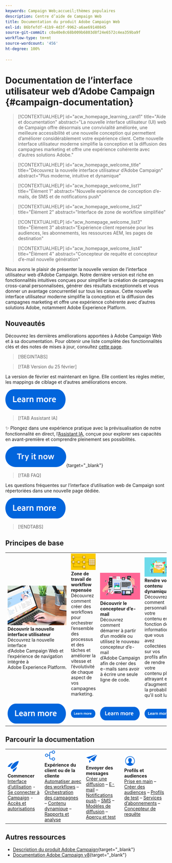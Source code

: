 ```yaml
---
keywords: Campaign Web;accueil;thèmes populaires
description: Centre d’aide de Campaign Web
title: Documentation du produit Adobe Campaign Web
exl-id: 86bfefdf-41b9-4d3f-9962-a6ae69140845
source-git-commit: c0a40e8c68b009b6803d8f24e6572c4ea359ba9f
workflow-type: tm+mt
source-wordcount: '456'
ht-degree: 100%

---
```


# Documentation de l’interface utilisateur web d’Adobe Campaign {#campaign-documentation}

>[!CONTEXTUALHELP]
>id="acw_homepage_learning_card1"
>title="Aide et documentation"
>abstract="La nouvelle interface utilisateur (UI) web de Campaign offre désormais une convivialité améliorée, une meilleure accessibilité et une nouvelle conception qui permettent d’améliorer considérablement votre expérience client. Cette nouvelle interface utilisateur moderne simplifie la conception et la diffusion des campagnes marketing et offre une expérience cohérente avec d’autres solutions Adobe."

>[!CONTEXTUALHELP]
>id="acw_homepage_welcome_title"
>title="Découvrez la nouvelle interface utilisateur d’Adobe Campaign"
>abstract="Plus moderne, intuitive et dynamique"

>[!CONTEXTUALHELP]
>id="acw_homepage_welcome_list1"
>title="Élément 1"
>abstract="Nouvelle expérience de conception d’e-mails, de SMS et de notifications push"

>[!CONTEXTUALHELP]
>id="acw_homepage_welcome_list2"
>title="Élément 2"
>abstract="Interface de zone de workflow simplifiée"

>[!CONTEXTUALHELP]
>id="acw_homepage_welcome_list3"
>title="Élément 3"
>abstract="Expérience client repensée pour les audiences, les abonnements, les ressources AEM, les pages de destination"

>[!CONTEXTUALHELP]
>id="acw_homepage_welcome_list4"
>title="Élément 4"
>abstract="Concepteur de requête et concepteur d’e-mail nouvelle génération"


Nous avons le plaisir de présenter la nouvelle version de l’interface utilisateur web d’Adobe Campaign. Notre dernière version est riche en fonctionnalités intuitives conçues pour simplifier la création de campagnes cross-canal personnalisées, générer des résultats exceptionnels et vous donner un avantage concurrentiel sur tous les canaux. Cette nouvelle interface utilisateur moderne simplifie la conception et la diffusion des campagnes marketing et offre une expérience cohérente avec d’autres solutions Adobe, notamment Adobe Experience Platform.

## Nouveautés

Découvrez les dernières améliorations apportées à Adobe Campaign Web et à sa documentation. Pour obtenir une liste complète des fonctionnalités clés et des notes de mises à jour, consultez [cette page](rn/whats-new.md).

>[!BEGINTABS]


>[!TAB Version du 25 février]

La version de février est maintenant en ligne. Elle contient les règles métier, les mappings de ciblage et d’autres améliorations encore.

[![Bouton En savoir plus](assets/do-not-localize/learn-more-button.svg)](../v8/rn/release-notes.md)


>[!TAB Assistant IA]

✨ Plongez dans une expérience pratique avec la prévisualisation de notre fonctionnalité en direct, l’[Assistant IA](../v8/email/generative-gs.md), conçue pour explorer ses capacités en avant-première et comprendre pleinement ses possibilités.

[![Bouton En savoir plus](assets/do-not-localize/try-it-button.svg)](https://experienceleague.adobe.com/fr/apps/journey-optimizer/ai-assistant-content-accelerator){target="_blank"}

>[!TAB FAQ]

Les questions fréquentes sur l’interface d’utilisation web de Campaign sont répertoriées dans une nouvelle page dédiée.

[![Bouton En savoir plus](assets/do-not-localize/learn-more-button.svg)](get-started/faq.md)


>[!ENDTABS]

## Principes de base

<table style="table-layout:fixed">
  <tr style="border: 0;">
    <td>
    <a href="get-started/user-interface.md"><img src="assets/do-not-localize/menu-ui.jpeg"></a>
    <div><strong>Découvrir la nouvelle interface utilisateur</strong><br/> Découvrez la nouvelle interface d’Adobe Campaign Web et l’expérience de navigation intégrée à Adobe Experience Platform.</div>
    </td>
    <td>
    <a href="workflows/gs-workflows.md"><img src="assets/do-not-localize/menu-workflows.jpeg"></a>
    <div><strong>Zone de travail de workflow repensée</strong><br/> Découvrez comment créer des workflows pour orchestrer l’ensemble des processus et des tâches et améliorer la vitesse et l’évolutivité de chaque aspect de vos campagnes marketing.</div><br/>
    </td>
    <td>
    <a href="email/get-started-email-designer.md"><img src="assets/do-not-localize/menu-email.png"></a>
    <div><strong>Découvrir le concepteur d’e-mail</strong><br/> Découvrez comment démarrer à partir d’un modèle ou utilisez le nouveau concepteur d’e-mail d’Adobe Campaign afin de créer des e-mails sans avoir à écrire une seule ligne de code.
    </div></td>
    <td>
    <a href="personalization/gs-personalization.md"><img src="assets/do-not-localize/menu-dynamic.png"></a>
    <div><strong>Rendre votre contenu dynamique</strong><br/> Découvrez comment personnaliser votre contenu en fonction des informations que vous avez collectées sur vos profils afin de rendre votre contenu plus attrayant et d’augmenter la probabilité qu’il soit lu.</div>
    </td>
  </tr>
  <tr style="border: 0;">
    <td align="center"><a href="get-started/user-interface.md"><img src="assets/do-not-localize/learn-more-button.svg"></a></td>
    <td align="center"><a href="workflows/gs-workflows.md"><img src="assets/do-not-localize/learn-more-button.svg"></a></td>
    <td align="center"><a href="email/get-started-email-designer.md"><img src="assets/do-not-localize/learn-more-button.svg"></a></td>
    <td align="center"><a href="personalization/gs-personalization.md"><img src="assets/do-not-localize/learn-more-button.svg"></a></td>
    </tr>
</table>

## Parcourir la documentation

<table style="table-layout:auto">
  <tr style="border: 0;">
    <td>
      <img src="assets/do-not-localize/icon-start.svg" width="35px">
    <br/>
      <strong>Commencer</strong><br/><a href="get-started/user-interface.md">Interface d’utilisation</a> - <a href="get-started/connect-to-campaign.md">Se connecter à Campaign</a> - <a href="get-started/permissions.md">Accès et autorisations</a>
    </td>
    <td>
      <img src="assets/do-not-localize/icon-experience.svg" width="35px">
<br/>
<strong>Expérience du client ou de la cliente</strong><br/> <a href="workflows/gs-workflows.md" target="_blank">Automatiser avec des workflows</a> – <a href="campaigns/gs-campaigns.md" target="_blank">Orchestration des campagnes</a> – <a href="personalization/gs-personalization.md">Contenu dynamique</a> – <a href="reporting/gs-reports.md">Rapports et analyse</a>
    </td>
    <td>
      <img src="assets/do-not-localize/icon-message.svg" width="35px">
<br/>
<strong>Envoyer des messages</strong><br/> <a href="msg/gs-deliveries.md">Créer une diffusion</a> – <a href="email/create-email.md">E-mail</a> – <a href="push/gs-push.md">Notifications push</a> – <a href="sms/gs-sms.md">SMS</a> – <a href="msg/delivery-template.md">Modèles de diffusion</a> – <a href="preview-test/preview-test.md">Aperçu et test</a> 
    </td>
    <td>
      <img src="assets/do-not-localize/icon_profile.svg" width="35px">
<br/>
<strong>Profils et audiences</strong><br/> <a href="audience/gs-audiences-recipients.md">Prise en main</a> – <a href="audience/create-audience.md">Créer des audiences</a> – <a href="audience/test-profiles.md">Profils de test</a> – <a href="audience/manage-services.md">Services d’abonnements</a> – <a href="query/query-modeler-overview.md">Concepteur de requête</a>
    </td>
  </tr>
</table>

## Autres ressources

* [Description du produit Adobe Campaign](https://helpx.adobe.com/fr/legal/product-descriptions/adobe-campaign-managed-cloud-services.html){target="_blank"}
* [Documentation Adobe Campaign v8](https://experienceleague.adobe.com/docs/campaign-v8.html?lang=fr){target="_blank"}